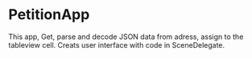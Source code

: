 # PetitionApp

This app, Get, parse and decode JSON data from adress, assign to the tableview cell. 
Creats user interface with code in SceneDelegate.

